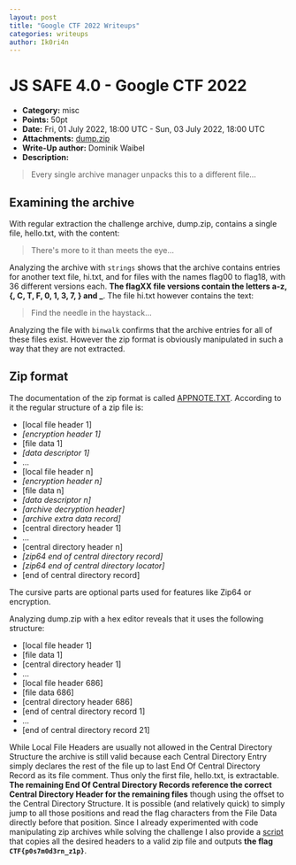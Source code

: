 ```yaml
---
layout: post
title: "Google CTF 2022 Writeups"
categories: writeups
author: Ik0ri4n
---
```


# JS SAFE 4.0 - Google CTF 2022

- **Category:** misc
- **Points:** 50pt
- **Date:** Fri, 01 July 2022, 18:00 UTC - Sun, 03 July 2022, 18:00 UTC
- **Attachments:** [dump.zip](./dump.zip)
- **Write-Up author:** Dominik Waibel
- **Description:**

> Every single archive manager unpacks this to a different file...

## Examining the archive

With regular extraction the challenge archive, dump.zip, contains a single file, hello.txt, with the content:

> There's more to it than meets the eye...

Analyzing the archive with `strings` shows that the archive contains entries for another text file, hi.txt, and for files with the names flag00 to flag18, with 36 different versions each.
**The flagXX file versions contain the letters a-z, {, C, T, F, 0, 1, 3, 7, } and \_**.
The file hi.txt however contains the text:

> Find the needle in the haystack...

Analyzing the file with `binwalk` confirms that the archive entries for all of these files exist.
However the zip format is obviously manipulated in such a way that they are not extracted.

## Zip format

The documentation of the zip format is called [APPNOTE.TXT](https://pkware.cachefly.net/webdocs/casestudies/APPNOTE.TXT).
According to it the regular structure of a zip file is:

- [local file header 1]
- _[encryption header 1]_
- [file data 1]
- _[data descriptor 1]_
- ...
- [local file header n]
- _[encryption header n]_
- [file data n]
- _[data descriptor n]_
- _[archive decryption header]_
- _[archive extra data record]_
- [central directory header 1]
- ...
- [central directory header n]
- _[zip64 end of central directory record]_
- _[zip64 end of central directory locator]_
- [end of central directory record]

The cursive parts are optional parts used for features like Zip64 or encryption.

Analyzing dump.zip with a hex editor reveals that it uses the following structure:

- [local file header 1]
- [file data 1]
- [central directory header 1]
- ...
- [local file header 686]
- [file data 686]
- [central directory header 686]
- [end of central directory record 1]
- ...
- [end of central directory record 21]

While Local File Headers are usually not allowed in the Central Directory Structure the archive is still valid because each Central Directory Entry simply declares the rest of the file up to last End Of Central Directory Record as its file comment.
Thus only the first file, hello.txt, is extractable.
**The remaining End Of Central Directory Records reference the correct Central Directory Header for the remaining files** though using the offset to the Central Directory Structure.
It is possible (and relatively quick) to simply jump to all those positions and read the flag characters from the File Data directly before that position.
Since I already experimented with code manipulating zip archives while solving the challenge I also provide a [script](./solver.py) that copies all the desired headers to a valid zip file and outputs **the flag `CTF{p0s7m0d3rn_z1p}`**.
